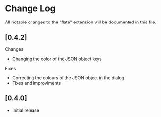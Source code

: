 # Change Log

All notable changes to the "flate" extension will be documented in this file.

## [0.4.2]

Changes

- Changing the color of the JSON object keys

Fixes

- Correcting the colours of the JSON object in the dialog
- Fixes and improviments

## [0.4.0]

- Initial release
